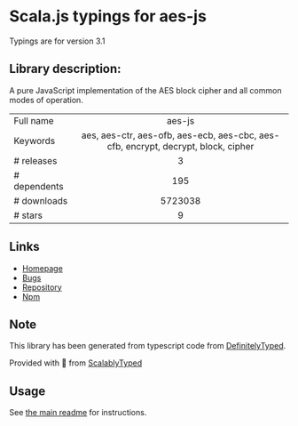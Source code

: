 
# Scala.js typings for aes-js

Typings are for version 3.1

## Library description:
A pure JavaScript implementation of the AES block cipher and all common modes of operation.

|                    |                 |
| ------------------ | :-------------: |
| Full name          | aes-js |
| Keywords           | aes, aes-ctr, aes-ofb, aes-ecb, aes-cbc, aes-cfb, encrypt, decrypt, block, cipher |
| # releases         | 3 |
| # dependents       | 195 |
| # downloads        | 5723038 |
| # stars            | 9 |

## Links
- [Homepage](https://github.com/ricmoo/aes-js#readme)
- [Bugs](http://github.com/ricmoo/aes-js/issues)
- [Repository](https://github.com/ricmoo/aes-js)
- [Npm](https://www.npmjs.com/package/aes-js)
    


## Note
This library has been generated from typescript code from [DefinitelyTyped](https://definitelytyped.org).

Provided with :purple_heart: from [ScalablyTyped](https://github.com/oyvindberg/ScalablyTyped)

## Usage
See [the main readme](../../readme.md) for instructions.


